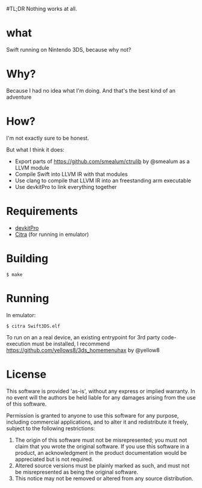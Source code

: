 #TL;DR
Nothing works at all.

# what
Swift running on Nintendo 3DS, because why not?

# Why?
Because I had no idea what I'm doing. And that's the best kind of an adventure

# How?
I'm not exactly sure to be honest.

But what I think it does:
* Export parts of https://github.com/smealum/ctrulib by @smealum as a LLVM module
* Compile Swift into LLVM IR with that modules
* Use clang to compile that LLVM IR into an freestanding arm executable
* Use devkitPro to link everything together

# Requirements
* [devkitPro](http://devkitpro.org)
* [Citra](http://citra-emu.org) (for running in emulator)

# Building
```
$ make
```

# Running 
In emulator:

```
$ citra Swift3DS.elf
```

To run on an a real device, an existing entrypoint for 3rd party code-execution must be installed, I recommend https://github.com/yellows8/3ds_homemenuhax by @yellow8

# License

  This software is provided 'as-is', without any express or implied
  warranty.  In no event will the authors be held liable for any
  damages arising from the use of this software.

  Permission is granted to anyone to use this software for any
  purpose, including commercial applications, and to alter it and
  redistribute it freely, subject to the following restrictions:

  1. The origin of this software must not be misrepresented; you
     must not claim that you wrote the original software. If you use
     this software in a product, an acknowledgment in the product
     documentation would be appreciated but is not required.
  2. Altered source versions must be plainly marked as such, and
     must not be misrepresented as being the original software.
  3. This notice may not be removed or altered from any source
     distribution.